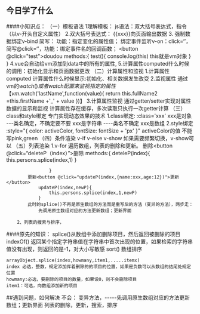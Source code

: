 ## 今日学了什么
####小知识点：
	（一）模板语法
	1理解模板：
	js语法：双大括号表达式，指令（以v-开头自定义属性）
	2.双大括号表达式：
		{{xxx}}向页面输出数据
	3.	强制数据绑定v-bind 简写： 功能：指定变化的属性值；
		绑定事件监听v-on：click=‘’，简写@click=‘’，功能：绑定事件名的回调函数；
		<button @click="test">doudou</button>
		methods:{
			test(){
				console.log(this) this就是vm对象
					}	
			}
	4.vue会自动给vm添加到data中的所有的属性,
	5.计算属性computed什么时候的调用：初始化显示和页面数据更改
	（二）计算属性和监视
		1.计算属性
		computed
		计算属性什么时候显示:初始化、相关数据发生改变
		2.监视属性
		通过vm的$watch()或者watch配置来监视指定的属性
		【vm.$watch('lastName',function(value){
    		  return this.fullName2 =this.firstName +'_' + value
    		})】
		3.计算属性监视
		通过getter/setter实现对属性数据的显示和监视
		计算属性存在缓存，多次读取只执行一次getter计算
	（三）class和style绑定
		专门实现动态效果的技术
		1.class绑定: :class='xxx'
			xxx是对象	---类名确定，不确定要不要
			xxx是字符串 ----类名不确定
			xxx是数组
		 2.style绑定
 			:style="{ color: activeColor, fontSize: fontSize + 'px' }"
			activeColor的值  不能写pink,green
	（四）条件渲染
		v-if v-else
		v-show
		如果需要频繁切换，v-show可以
	（五）列表渲染
		1.v-for 遍历数组，列表的删除和更新。
			删除<button @click=“deleteP（index）”>删除</button>
				methods:{
					deteleP(index){
						this.persons.splice(index,1)
					}
			
					}
			更新<button @click="updateP(index,{name:xxx,age:12})">更新</button>
				updateP(index,newP){
					this.persons.splice(index,1,newP)
				}
			此时的splice()不再是原生数组的方法而是重写后的方法（变异的方法），两步走：
				先调用原生数组对应的方法更新数组；更新界面
		
		2、列表的搜索与排序，

####原先的知识：
	splice()从数组中添加删除项目，然后返回被删除的项目
	indexOf()  返回某个指定字符串值在字符串中首次出现的位置，如果检索的字符串值没有出现，则返回的是-1，对大小写敏感
	sort() 数组排序

	arrayObject.splice(index,howmany,item1,.....itemx)
	index 必选，整数，规定添加挥着删除的的项目的位置，如果是负数可以从数组的结尾处规定位置
	howmany:必选，要删除的项目的数量，如果设0，则不会删除项目
	item1：可选，向数组添加新的项目


##遇到问题，如何解决
	不会：
变异方法，-----先调用原生数组对应的方法更新数组；更新界面
列表的删除，更新，搜索，排序
